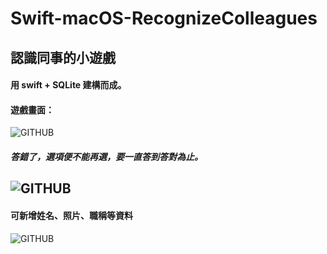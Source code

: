 # Swift-macOS-RecognizeColleagues
## 認識同事的小遊戲
#### 用 swift + SQLite 建構而成。
#### 遊戲畫面：
![GITHUB](https://imgur.com/Oouut6B.png "遊戲畫面")
##### 答錯了，選項便不能再選，要一直答到答對為止。
![GITHUB](https://imgur.com/dx4fuwV.png "遊戲畫面")
--
#### 可新增姓名、照片、職稱等資料
![GITHUB](https://imgur.com/raDZpvE.png "新增資料")
